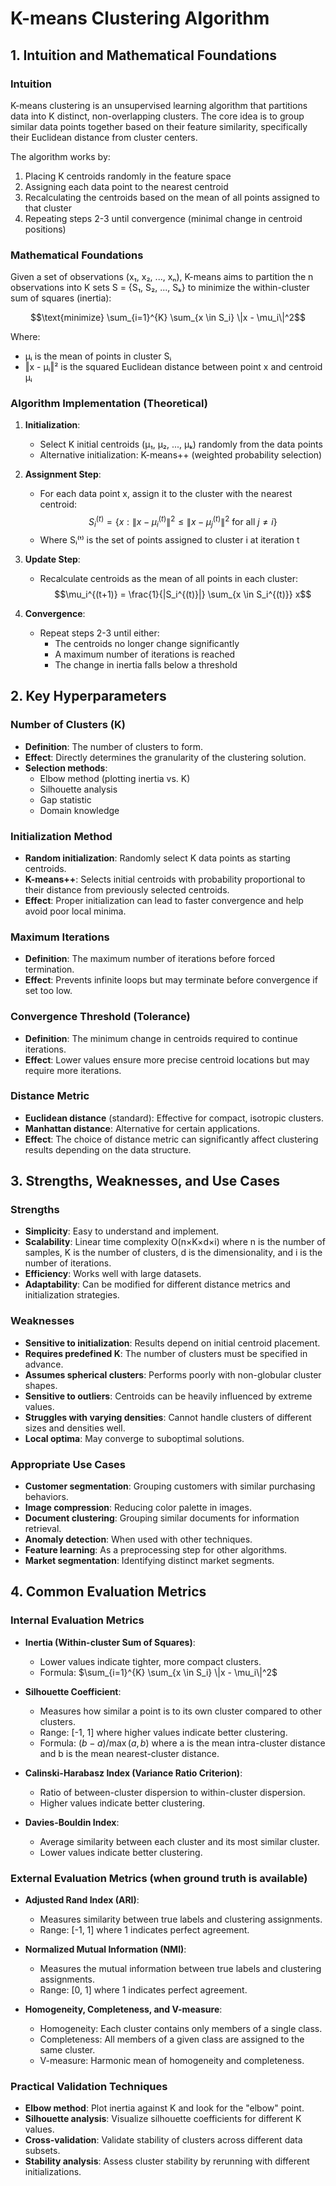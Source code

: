 # K-means Clustering Algorithm

## 1. Intuition and Mathematical Foundations

### Intuition
K-means clustering is an unsupervised learning algorithm that partitions data into K distinct, non-overlapping clusters. The core idea is to group similar data points together based on their feature similarity, specifically their Euclidean distance from cluster centers.

The algorithm works by:
1. Placing K centroids randomly in the feature space
2. Assigning each data point to the nearest centroid
3. Recalculating the centroids based on the mean of all points assigned to that cluster
4. Repeating steps 2-3 until convergence (minimal change in centroid positions)

### Mathematical Foundations

Given a set of observations (x₁, x₂, ..., xₙ), K-means aims to partition the n observations into K sets S = {S₁, S₂, ..., Sₖ} to minimize the within-cluster sum of squares (inertia):

$$\text{minimize} \sum_{i=1}^{K} \sum_{x \in S_i} \|x - \mu_i\|^2$$

Where:
- μᵢ is the mean of points in cluster Sᵢ
- ‖x - μᵢ‖² is the squared Euclidean distance between point x and centroid μᵢ

### Algorithm Implementation (Theoretical)

1. **Initialization**: 
   - Select K initial centroids (μ₁, μ₂, ..., μₖ) randomly from the data points
   - Alternative initialization: K-means++ (weighted probability selection)

2. **Assignment Step**:
   - For each data point x, assign it to the cluster with the nearest centroid:
   $$S_i^{(t)} = \{x : \|x - \mu_i^{(t)}\|^2 \leq \|x - \mu_j^{(t)}\|^2 \text{ for all } j \neq i\}$$
   - Where Sᵢ⁽ᵗ⁾ is the set of points assigned to cluster i at iteration t

3. **Update Step**:
   - Recalculate centroids as the mean of all points in each cluster:
   $$\mu_i^{(t+1)} = \frac{1}{|S_i^{(t)}|} \sum_{x \in S_i^{(t)}} x$$

4. **Convergence**:
   - Repeat steps 2-3 until either:
     - The centroids no longer change significantly
     - A maximum number of iterations is reached
     - The change in inertia falls below a threshold

## 2. Key Hyperparameters

### Number of Clusters (K)
- **Definition**: The number of clusters to form.
- **Effect**: Directly determines the granularity of the clustering solution.
- **Selection methods**:
  - Elbow method (plotting inertia vs. K)
  - Silhouette analysis
  - Gap statistic
  - Domain knowledge

### Initialization Method
- **Random initialization**: Randomly select K data points as starting centroids.
- **K-means++**: Selects initial centroids with probability proportional to their distance from previously selected centroids.
- **Effect**: Proper initialization can lead to faster convergence and help avoid poor local minima.

### Maximum Iterations
- **Definition**: The maximum number of iterations before forced termination.
- **Effect**: Prevents infinite loops but may terminate before convergence if set too low.

### Convergence Threshold (Tolerance)
- **Definition**: The minimum change in centroids required to continue iterations.
- **Effect**: Lower values ensure more precise centroid locations but may require more iterations.

### Distance Metric
- **Euclidean distance** (standard): Effective for compact, isotropic clusters.
- **Manhattan distance**: Alternative for certain applications.
- **Effect**: The choice of distance metric can significantly affect clustering results depending on the data structure.

## 3. Strengths, Weaknesses, and Use Cases

### Strengths
- **Simplicity**: Easy to understand and implement.
- **Scalability**: Linear time complexity O(n×K×d×i) where n is the number of samples, K is the number of clusters, d is the dimensionality, and i is the number of iterations.
- **Efficiency**: Works well with large datasets.
- **Adaptability**: Can be modified for different distance metrics and initialization strategies.

### Weaknesses
- **Sensitive to initialization**: Results depend on initial centroid placement.
- **Requires predefined K**: The number of clusters must be specified in advance.
- **Assumes spherical clusters**: Performs poorly with non-globular cluster shapes.
- **Sensitive to outliers**: Centroids can be heavily influenced by extreme values.
- **Struggles with varying densities**: Cannot handle clusters of different sizes and densities well.
- **Local optima**: May converge to suboptimal solutions.

### Appropriate Use Cases
- **Customer segmentation**: Grouping customers with similar purchasing behaviors.
- **Image compression**: Reducing color palette in images.
- **Document clustering**: Grouping similar documents for information retrieval.
- **Anomaly detection**: When used with other techniques.
- **Feature learning**: As a preprocessing step for other algorithms.
- **Market segmentation**: Identifying distinct market segments.

## 4. Common Evaluation Metrics

### Internal Evaluation Metrics
- **Inertia (Within-cluster Sum of Squares)**: 
  - Lower values indicate tighter, more compact clusters.
  - Formula: $\sum_{i=1}^{K} \sum_{x \in S_i} \|x - \mu_i\|^2$

- **Silhouette Coefficient**:
  - Measures how similar a point is to its own cluster compared to other clusters.
  - Range: [-1, 1] where higher values indicate better clustering.
  - Formula: $(b - a) / \max(a, b)$ where a is the mean intra-cluster distance and b is the mean nearest-cluster distance.

- **Calinski-Harabasz Index (Variance Ratio Criterion)**:
  - Ratio of between-cluster dispersion to within-cluster dispersion.
  - Higher values indicate better clustering.

- **Davies-Bouldin Index**:
  - Average similarity between each cluster and its most similar cluster.
  - Lower values indicate better clustering.

### External Evaluation Metrics (when ground truth is available)
- **Adjusted Rand Index (ARI)**:
  - Measures similarity between true labels and clustering assignments.
  - Range: [-1, 1] where 1 indicates perfect agreement.

- **Normalized Mutual Information (NMI)**:
  - Measures the mutual information between true labels and clustering assignments.
  - Range: [0, 1] where 1 indicates perfect agreement.

- **Homogeneity, Completeness, and V-measure**:
  - Homogeneity: Each cluster contains only members of a single class.
  - Completeness: All members of a given class are assigned to the same cluster.
  - V-measure: Harmonic mean of homogeneity and completeness.

### Practical Validation Techniques
- **Elbow method**: Plot inertia against K and look for the "elbow" point.
- **Silhouette analysis**: Visualize silhouette coefficients for different K values.
- **Cross-validation**: Validate stability of clusters across different data subsets.
- **Stability analysis**: Assess cluster stability by rerunning with different initializations.